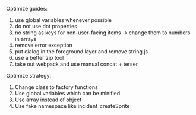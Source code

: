 Optimize guides:
1. use global variables whenever possible
2. do not use dot properties
3. no string as keys for non-user-facing items -> change them to numbers in arrays
4. remove error exception 
5. put dialog in the foreground layer and remove string.js
6. use a better zip tool
7. take out webpack and use manual concat + terser


Optimize strategy:
1. Change class to factory functions
2. Use global variables which can be minified
3. Use array instead of object
4. Use fake namespace like incident_createSprite